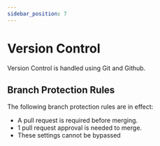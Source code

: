```yaml
---
sidebar_position: 7
---
```


# Version Control

Version Control is handled using Git and Github.

## Branch Protection Rules

The following branch protection rules are in effect:
- A pull request is required before merging.
- 1 pull request approval is needed to merge.
- These settings cannot be bypassed

